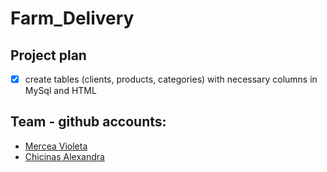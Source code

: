 # Farm_Delivery

## Project plan 

- [x] create tables (clients, products, categories) with necessary columns in MySql and HTML

## Team - github accounts:

- [Mercea Violeta](https://github.com/vmercea)
- [Chicinas Alexandra](https://github.com/alexandraschicinas)

